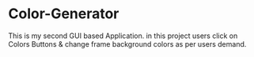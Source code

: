 # Color-Generator
This is my second GUI based Application. in this project users click on Colors Buttons &amp; change frame background colors as per users demand.
